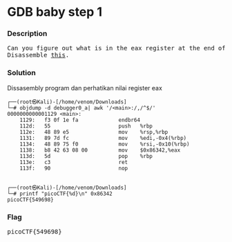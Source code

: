 <h1>GDB baby step 1</h1>
<h3>Description</h3>
<pre>
Can you figure out what is in the eax register at the end of the main function? Put your answer in the picoCTF flag format: picoCTF{n} where n is the contents of the eax register in the decimal number base. If the answer was 0x11 your flag would be picoCTF{17}.
Disassemble <a href='https://artifacts.picoctf.net/c/512/debugger0_a'>this</a>.
</pre>
<h3>Solution</h3>
<p>Dissasembly program dan perhatikan nilai register eax</p>

```console
┌──(root㉿Kali)-[/home/venom/Downloads]
└─# objdump -d debugger0_a| awk '/<main>:/,/^$/'  
0000000000001129 <main>:
    1129:	f3 0f 1e fa          	endbr64
    112d:	55                   	push   %rbp
    112e:	48 89 e5             	mov    %rsp,%rbp
    1131:	89 7d fc             	mov    %edi,-0x4(%rbp)
    1134:	48 89 75 f0          	mov    %rsi,-0x10(%rbp)
    1138:	b8 42 63 08 00       	mov    $0x86342,%eax
    113d:	5d                   	pop    %rbp
    113e:	c3                   	ret
    113f:	90                   	nop

                                                                                
┌──(root㉿Kali)-[/home/venom/Downloads]
└─# printf "picoCTF{%d}\n" 0x86342
picoCTF{549698}
```
<h3>Flag</h3>
<pre>
picoCTF{549698}
</pre>
